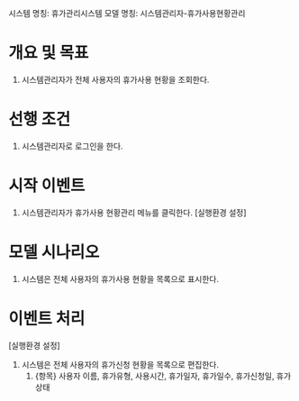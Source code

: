 시스템 명칭: 휴가관리시스템
모델 명칭: 시스템관리자-휴가사용현황관리

# 개요 및 목표
1. 시스템관리자가 전체 사용자의 휴가사용 현황을 조회한다.

# 선행 조건
1. 시스템관리자로 로그인을 한다.

# 시작 이벤트
1. 시스템관리자가 휴가사용 현황관리 메뉴를 클릭한다. [실행환경 설정]

# 모델 시나리오
1. 시스템은 전체 사용자의 휴가사용 현황을 목록으로 표시한다.

# 이벤트 처리
[실행환경 설정]
1. 시스템은 전체 사용자의 휴가신청 현황을 목록으로 편집한다.
	1. {항목} 사용자 이름, 휴가유형, 사용시간, 휴가일자, 휴가일수, 휴가신청일, 휴가 상태

